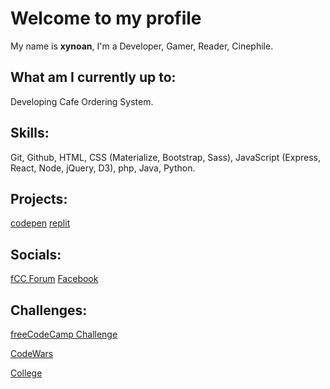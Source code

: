 # Welcome to my profile
My name is **xynoan**, I'm a Developer, Gamer, Reader, Cinephile.
## What am I currently up to:
Developing Cafe Ordering System.
## Skills:
Git, Github, HTML, CSS (Materialize, Bootstrap, Sass), JavaScript (Express, React, Node, jQuery, D3), php, Java, Python.
## Projects: 
[codepen](https://codepen.io/xynoan)
[replit](https://replit.com/@xynoan)
## Socials:
[fCC Forum](https://forum.freecodecamp.org/u/xynoan/summary)
[Facebook](https://www.facebook.com/morvss)
## Challenges:
[freeCodeCamp Challenge](/fCCchallenge.md)
<br>

[CodeWars](/CWchallenge.md)
<br>

[College](/collegeChallenge.md)

